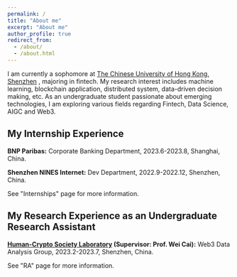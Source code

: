 ```yaml
---
permalink: /
title: "About me"
excerpt: "About me"
author_profile: true
redirect_from: 
  - /about/
  - /about.html
---
```


I am currently a sophomore at [The Chinese University of Hong Kong, Shenzhen](https://www.cuhk.edu.cn/en) , majoring in fintech. My research interest includes machine learning, blockchain application, distributed system, data-driven decision making, etc. As an undergraduate student passionate about emerging technologies, I am exploring various fields regarding Fintech, Data Science, AIGC and Web3.

My Internship Experience
------
**BNP Paribas:** Corporate Banking Department, 2023.6-2023.8, Shanghai, China.

**Shenzhen NINES Internet:** Dev Department, 2022.9-2022.12, Shenzhen, China.


See "Internships" page for more information.

My Research Experience as an Undergraduate Research Assistant
------
**[Human-Crypto Society Laboratory](https://hcslab.cuhk.edu.cn/) (Supervisor: Prof. Wei Cai):**
Web3 Data Analysis Group, 2023.2-2023.7, Shenzhen, China.


See "RA" page for more information.

